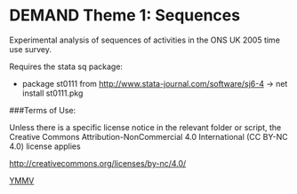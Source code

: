 DEMAND Theme 1: Sequences
==================

Experimental analysis of sequences of activities in the ONS UK 2005 time use survey.

Requires the stata sq package:
* package st0111 from http://www.stata-journal.com/software/sj6-4 -> net install st0111.pkg

###Terms of Use:

Unless there is a specific license notice in the relevant folder or script, the Creative Commons Attribution-NonCommercial 4.0 International (CC BY-NC 4.0) license applies

http://creativecommons.org/licenses/by-nc/4.0/

[YMMV](http://en.wiktionary.org/wiki/YMMV)
